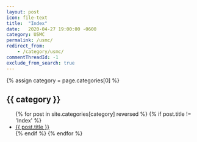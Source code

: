 ```yaml
---
layout: post
icon: file-text
title:  "Index"
date:   2020-04-27 19:00:00 -0600
category: USMC
permalink: /usmc/
redirect_from:
    - /category/usmc/
commentThreadId: -1
exclude_from_search: true
---
```


{% assign category = page.categories[0] %}

## {{ category }}

<ul>
    {% for post in site.categories[category] reversed %}
        {% if post.title != 'Index' %}
        <li><a href='{{ post.url }}'>{{ post.title }}</a></li>
        {% endif %}
    {% endfor %}
</ul>
